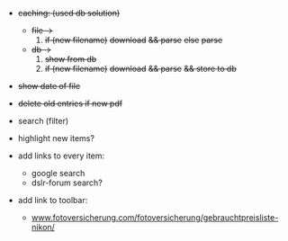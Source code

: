 - ~~caching: (used db solution)~~
    - ~~file ->~~
        1. ~~if (new filename)~~
            ~~download~~
                ~~&& parse~~
           ~~else~~
                ~~parse~~
    - ~~db   ->~~
        1. ~~show from db~~
        2. ~~if (new filename)~~
            ~~download~~
                ~~&& parse~~
                ~~&& store to db~~
- ~~show date of file~~
- ~~delete old entries if new pdf~~

- search (filter)
- highlight new items?
- add links to every item:
   - google search
   - dslr-forum search?
- add link to toolbar:
    - www.fotoversicherung.com/fotoversicherung/gebrauchtpreisliste-nikon/
